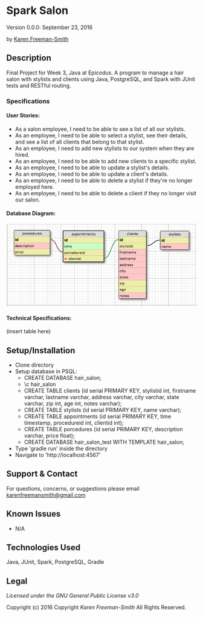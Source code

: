 # Spark Salon
Version 0.0.0: September 23, 2016

by [Karen Freeman-Smith](https://github.com/karenfreemansmith)

## Description
Final Project for Week 3, Java at Epicodus. A program to manage a hair salon with stylists and clients using Java, PostgreSQL, and Spark with JUnit tests and RESTful routing.


### Specifications
#### User Stories:
* As a salon employee, I need to be able to see a list of all our stylists.
* As an employee, I need to be able to select a stylist, see their details, and see a list of all clients that belong to that stylist.
* As an employee, I need to add new stylists to our system when they are hired.
* As an employee, I need to be able to add new clients to a specific stylist.
* As an employee, I need to be able to update a stylist's details.
* As an employee, I need to be able to update a client's details.
* As an employee, I need to be able to delete a stylist if they're no longer employed here.
* As an employee, I need to be able to delete a client if they no longer visit our salon.

#### Database Diagram:
![database diagram](database.png)

#### Technical Specifications:
(insert table here)

## Setup/Installation
* Clone directory
* Setup database in PSQL:
  * CREATE DATABASE hair_salon;
  * \c hair_salon
  * CREATE TABLE clients (id serial PRIMARY KEY, stylistid int, firstname varchar, lastname varchar, address varchar, city varchar, state varchar, zip int, age int, notes varchar);
  * CREATE TABLE stylists (id serial PRIMARY KEY, name varchar);
  * CREATE TABLE appointments (id serial PRIMARY KEY, time timestamp, procedureid int, clientid int);
  * CREATE TABLE porcedures (id serial PRIMARY KEY, description varchar, price float);
  * CREATE DATABASE hair_salon_test WITH TEMPLATE hair_salon;
* Type 'gradle run' inside the directory
* Navigate to 'http://localhost:4567'

## Support & Contact
For questions, concerns, or suggestions please email karenfreemansmith@gmail.com

## Known Issues
* N/A

## Technologies Used
Java, JUnit, Spark, PostgreSQL, Gradle

## Legal
*Licensed under the GNU General Public License v3.0*

Copyright (c) 2016 Copyright _Karen Freeman-Smith_ All Rights Reserved.
